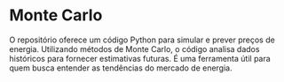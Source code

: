 # Monte Carlo
O repositório oferece um código Python para simular e prever preços de energia. Utilizando métodos de Monte Carlo, o código analisa dados históricos para fornecer estimativas futuras. É uma ferramenta útil para quem busca entender as tendências do mercado de energia.
